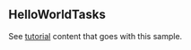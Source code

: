 ## HelloWorldTasks

See [tutorial](https://microsoft.github.io/coyote/learn/tutorials/hello-world-tasks) content that goes with this sample.